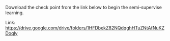 Download the check point from the link below to begin the semi-supervise learning.

Link: https://drive.google.com/drive/folders/1HFDbekZ82NQdqghHTuZNtAfNuKZDoqly
